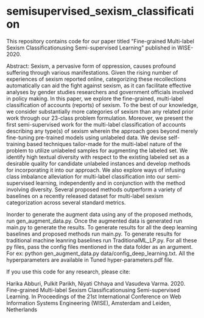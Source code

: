 # semisupervised_sexism_classification

This repository contains code for our paper titled "Fine-grained Multi-label Sexism Classificationusing Semi-supervised Learning" published in WISE-2020.

Abstract:
Sexism, a pervasive form of oppression, causes profound suffering through various manifestations. Given the rising number of experiences of sexism reported online, categorizing these recollections automatically can aid the fight against sexism, as it can facilitate effective analyses by gender studies researchers and government officials involved in policy making. In this paper, we explore the fine-grained, multi-label classification of accounts (reports) of sexism. To the best of our knowledge, we consider substantially more categories of sexism than any related prior work through our 23-class problem formulation. Moreover, we present the first semi-supervised work for the multi-label classification of accounts describing any type(s) of sexism wherein the approach goes beyond merely fine-tuning pre-trained models using unlabeled data. We devise self-training based techniques tailor-made for the multi-label nature of the problem to utilize unlabeled samples for augmenting the labeled set. We identify high textual diversity with respect to the existing labeled set as a desirable quality for candidate unlabeled instances and develop methods for incorporating it into our approach. We also explore ways of infusing class imbalance alleviation for multi-label classification into our semi-supervised learning, independently and in conjunction with the method involving diversity. Several proposed methods outperform a variety of baselines on a recently released dataset for multi-label sexism categorization across several standard metrics.

Inorder to generate the augment data using any of the proposed methods, run gen_augment_data.py. Once the augmented data is generated run main.py to generate the results.
To generate results for all the deep learning baselines and proposed methods run main.py.
To generate results for traditional machine leanring baselines run TraditionalML_LP.py.
For all these py files, pass the config files mentioned in the data folder as an argument. For ex: python gen_augment_data.py data/config_deep_learning.txt.
All the hyperparameters are available in Tuned hyper-parameters.pdf file.

If you use this code for any research, please cite:

Harika Abburi, Pulkit Parikh, Niyati Chhaya and Vasudeva Varma. 2020. Fine-grained Multi-label Sexism Classificationusing Semi-supervised Learning. In Proceedings of the 21st International Conference on Web Information Systems Engineering (WISE), Amsterdam and Leiden, Netherlands

